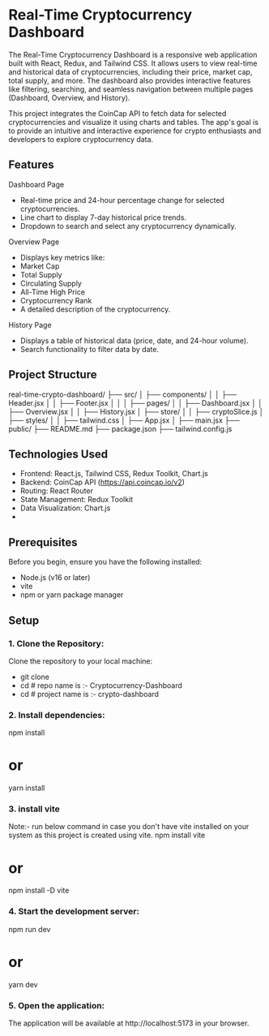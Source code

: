 # Real-Time Cryptocurrency Dashboard

The Real-Time Cryptocurrency Dashboard is a responsive web application built with React, Redux, and Tailwind CSS. It allows users to view real-time and historical data of cryptocurrencies, including their price, market cap, total supply, and more. The dashboard also provides interactive features like filtering, searching, and seamless navigation between multiple pages (Dashboard, Overview, and History).

This project integrates the CoinCap API to fetch data for selected cryptocurrencies and visualize it using charts and tables. The app's goal is to provide an intuitive and interactive experience for crypto enthusiasts and developers to explore cryptocurrency data.

## Features

Dashboard Page
- Real-time price and 24-hour percentage change for selected cryptocurrencies.
- Line chart to display 7-day historical price trends.
- Dropdown to search and select any cryptocurrency dynamically.

Overview Page
- Displays key metrics like:
- Market Cap
- Total Supply
- Circulating Supply
- All-Time High Price
- Cryptocurrency Rank
- A detailed description of the cryptocurrency.

History Page
- Displays a table of historical data (price, date, and 24-hour volume).
- Search functionality to filter data by date.

## Project Structure
real-time-crypto-dashboard/
├── src/
│   ├── components/
│   │   ├── Header.jsx
│   │   ├── Footer.jsx
│   │
│   ├── pages/ 
│   │   ├── Dashboard.jsx
│   │   ├── Overview.jsx
│   │   ├── History.jsx
│   ├── store/
│   │   ├── cryptoSlice.js
│   ├── styles/
│   │   ├── tailwind.css
│   ├── App.jsx
│   ├── main.jsx
├── public/
├── README.md
├── package.json
├── tailwind.config.js

## Technologies Used

- Frontend: React.js, Tailwind CSS, Redux Toolkit, Chart.js
- Backend: CoinCap API (https://api.coincap.io/v2)
- Routing: React Router
- State Management: Redux Toolkit
- Data Visualization: Chart.js
- 
## Prerequisites

Before you begin, ensure you have the following installed:

- Node.js (v16 or later)
- vite 
- npm or yarn package manager

## Setup

### 1. Clone the Repository:

Clone the repository to your local machine:
- git clone <repository-url>           
- cd <repository-folder>               # repo name is :- Cryptocurrency-Dashboard
- cd <project-name>                    # project name is :- crypto-dashboard

### 2. Install dependencies:
npm install
# or
yarn install

### 3. install vite
Note:- run below command in case you don't have vite installed on your system as this project is created using vite.
npm install vite
# or
npm install -D vite

### 4. Start the development server:
npm run dev
# or
yarn dev

### 5. Open the application:
The application will be available at http://localhost:5173 in your browser.
